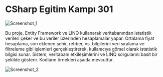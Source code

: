 # CSharp Egitim Kampı 301

![Screenshot_1](https://github.com/user-attachments/assets/3cfcde4e-72a3-476e-8e95-e286dec46b62)

Bu proje, Entity Framework ve LINQ kullanarak veritabanından istatistik verileri çeker ve bu veriler üzerinden hesaplamalar yapar. Ortalama fiyat hesaplama, son eklenen şehir, rehber, vs. bilgilerini veri sıralama ve filtreleme gibi işlemleri gerçekleştirerek, kullanıcıya görsel olarak istatistik bilgisi sunar. 
Sistem, veritabanı etkileşimlerini ve LINQ sorgularını basit bir şekilde gösterir. Kodların örnekleri aşaıda mevcuttur.

![Screenshot_2](https://github.com/user-attachments/assets/38409520-c264-4741-b654-362500949eb0)
